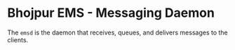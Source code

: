 # Bhojpur EMS - Messaging Daemon

The `emsd` is the daemon that receives, queues, and delivers messages to the clients.